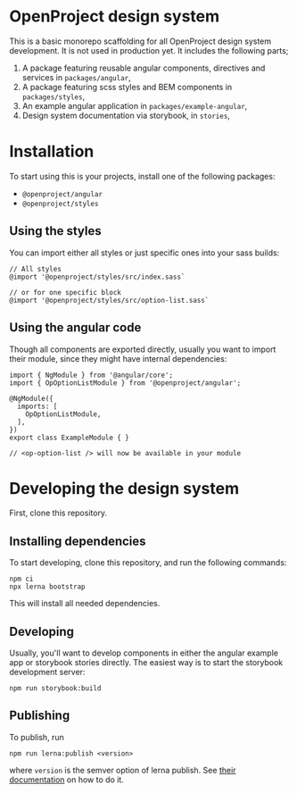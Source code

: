 # OpenProject design system

This is a basic monorepo scaffolding for all OpenProject design system development. It is not used in production yet. It includes the following parts;

1. A package featuring reusable angular components, directives and services in `packages/angular`,
2. A package featuring scss styles and BEM components in `packages/styles`,
3. An example angular application in `packages/example-angular`,
4. Design system documentation via storybook, in `stories`,

# Installation

To start using this is your projects, install one of the following packages:

* `@openproject/angular`
* `@openproject/styles`

## Using the styles

You can import either all styles or just specific ones into your sass builds:

```
// All styles
@import '@openproject/styles/src/index.sass`

// or for one specific block
@import '@openproject/styles/src/option-list.sass`
```

## Using the angular code

Though all components are exported directly, usually you want to import their module, since they might have internal dependencies:

```
import { NgModule } from '@angular/core';
import { OpOptionListModule } from '@openproject/angular';

@NgModule({
  imports: [
    OpOptionListModule,
  ],
})
export class ExampleModule { }

// <op-option-list /> will now be available in your module

```

# Developing the design system

First, clone this repository.

## Installing dependencies

To start developing, clone this repository, and run the following commands:

```
npm ci
npx lerna bootstrap
```

This will install all needed dependencies.

## Developing

Usually, you'll want to develop components in either the angular example app or storybook stories directly. The easiest way is to start the storybook development server:

```
npm run storybook:build
```

## Publishing

To publish, run

```
npm run lerna:publish <version>
```

where `version` is the semver option of lerna publish. See [their documentation](https://github.com/lerna/lerna/tree/main/commands/version#positionals) on how to do it.

